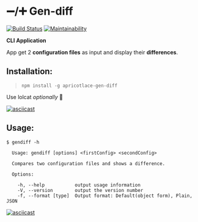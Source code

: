 # ➖/➕  Gen-diff

[![Build Status](https://travis-ci.org/ApricotLace/project-lvl2-s369.svg?branch=master)](https://travis-ci.org/ApricotLace/project-lvl2-s369) [![Maintainability](https://api.codeclimate.com/v1/badges/c36101e1ddac9ea0a0ee/maintainability)](https://codeclimate.com/github/ApricotLace/project-lvl2-s369/maintainability)

**CLI Application**

App get 2 **configuration files** as input and display their **differences**.
## Installation:
>`npm install -g apricotlace-gen-diff`

Use lolcat *optionally* 🌈


[![asciicast](https://asciinema.org/a/2UEpOE6giZBLWAsDSFkQqbsWD.svg)](https://asciinema.org/a/2UEpOE6giZBLWAsDSFkQqbsWD)
## Usage:
```
$ gendiff -h

  Usage: gendiff [options] <firstConfig> <secondConfig>

  Compares two configuration files and shows a difference.

  Options:

    -h, --help           output usage information
    -V, --version        output the version number
    -f, --format [type]  Output format: Default(object form), Plain, JSON
```
    
[![asciicast](https://asciinema.org/a/OKuIZYVFDIfN86JqH67fN4A7f.svg)](https://asciinema.org/a/OKuIZYVFDIfN86JqH67fN4A7f)

